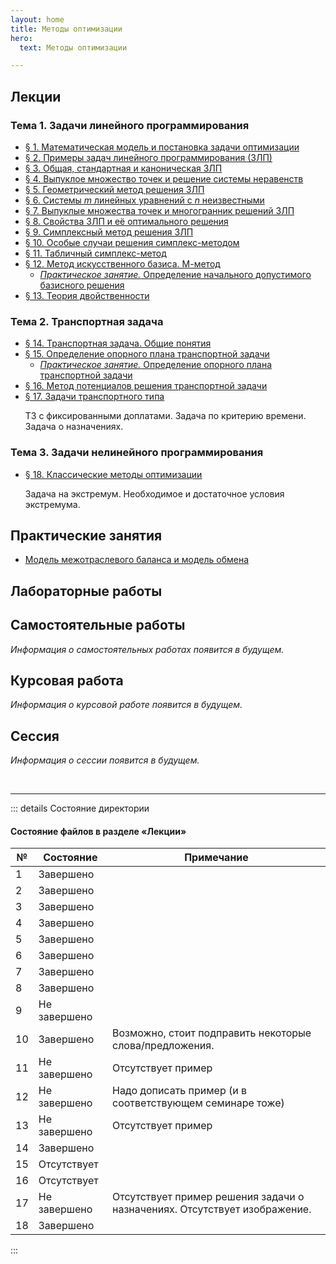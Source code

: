 ```yaml
---
layout: home
title: Методы оптимизации
hero:
  text: Методы оптимизации

---
```


## Лекции

### Тема 1. Задачи линейного программирования

* [§ 1. Математическая модель и постановка задачи оптимизации](./2025/lectures/01/)
* [§ 2. Примеры задач линейного программирования (ЗЛП)](./2025/lectures/02/)
* [§ 3. Общая, стандартная и каноническая ЗЛП](./2025/lectures/03/)
* [§ 4. Выпуклое множество точек и решение системы неравенств](./2025/lectures/04/)
* [§ 5. Геометрический метод решения ЗЛП](./2025/lectures/05/)
* [§ 6. Системы *m* линейных уравнений с *n* неизвестными](./2025/lectures/06/)
* [§ 7. Выпуклые множества точек и многогранник решений ЗЛП](./2025/lectures/07/)
* [§ 8. Свойства ЗЛП и её оптимального решения](./2025/lectures/08/)
* [§ 9. Симплексный метод решения ЗЛП](./2025/lectures/09/)
* [§ 10. Особые случаи решения симплекс-методом](./2025/lectures/10/)
* [§ 11. Табличный симплекс-метод](./2025/lectures/11/)
* [§ 12. Метод искусственного базиса. М-метод](./2025/lectures/12/)
  * [*Практическое занятие.* Определение начального допустимого базисного решения](./2025/practice/11/)
* [§ 13. Теория двойственности](./2025/lectures/13/)

### Тема 2. Транспортная задача

* [§ 14. Транспортная задача. Общие понятия](./2025/lectures/14/)
* [§ 15. Определение опорного плана транспортной задачи](./2025/lectures/15/)
  * [*Практическое занятие.* Определение опорного плана транспортной задачи](./2025/practice/15/)
* [§ 16. Метод потенциалов решения транспортной задачи](./2025/lectures/16/)
* [§ 17. Задачи транспортного типа](./2025/lectures/17/)<p class="subtext">ТЗ с фиксированными доплатами. Задача по критерию времени. Задача о назначениях.</p>

### Тема 3. Задачи нелинейного программирования

* [§ 18. Классические методы оптимизации](./2025/lectures/18/)<p class="subtext">Задача на экстремум. Необходимое и достаточное условия экстремума.</p>

## Практические занятия

* [Модель межотраслевого баланса и модель обмена](./2025/practice/02/)

## Лабораторные работы

## Самостоятельные работы
*Информация о самостоятельных работах появится в будущем.*

## Курсовая работа
*Информация о курсовой работе появится в будущем.*

## Сессия
*Информация о сессии появится в будущем.*

<br />

---

::: details Состояние директории

#### Состояние файлов в разделе «Лекции»

| № | Состояние | Примечание |
|-|-|-|
| 1 | Завершено | |
| 2 | Завершено | |
| 3 | Завершено | |
| 4 | Завершено | |
| 5 | Завершено | |
| 6 | Завершено | |
| 7 | Завершено | |
| 8 | Завершено | |
| 9 | Не завершено | |
| 10 | Завершено | Возможно, стоит подправить некоторые слова/предложения. |
| 11 | Не завершено | Отсутствует пример |
| 12 | Не завершено | Надо дописать пример (и в соответствующем семинаре тоже) |
| 13 | Не завершено | Отсутствует пример |
| 14 | Завершено | |
| 15 | Отсутствует | |
| 16 | Отсутствует | |
| 17 | Не завершено | Отсутствует пример решения задачи о назначениях. Отсутствует изображение. |
| 18 | Завершено | |
:::
